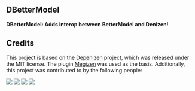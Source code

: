 DBetterModel
---------

**DBetterModel: Adds interop between BetterModel and Denizen!**

## Credits

This project is based on the [Depenizen](https://github.com/DenizenScript/Depenizen) project, which was released under the MIT license.
The plugin [Megizen](https://github.com/0tickpulse/Megizen) was used as the basis.
Additionally, this project was contributed to by the following people:

[![](https://github.com/heypr.png?size=50)](https://github.com/heypr)
[![](https://github.com/davight.png?size=50)](https://github.com/davight)
[![](https://github.com/0tickpulse.png?size=50)](https://github.com/0tickpulse)
[![](https://github.com/Ignaacioo.png?size=50)](https://github.com/Ignaacioo)
